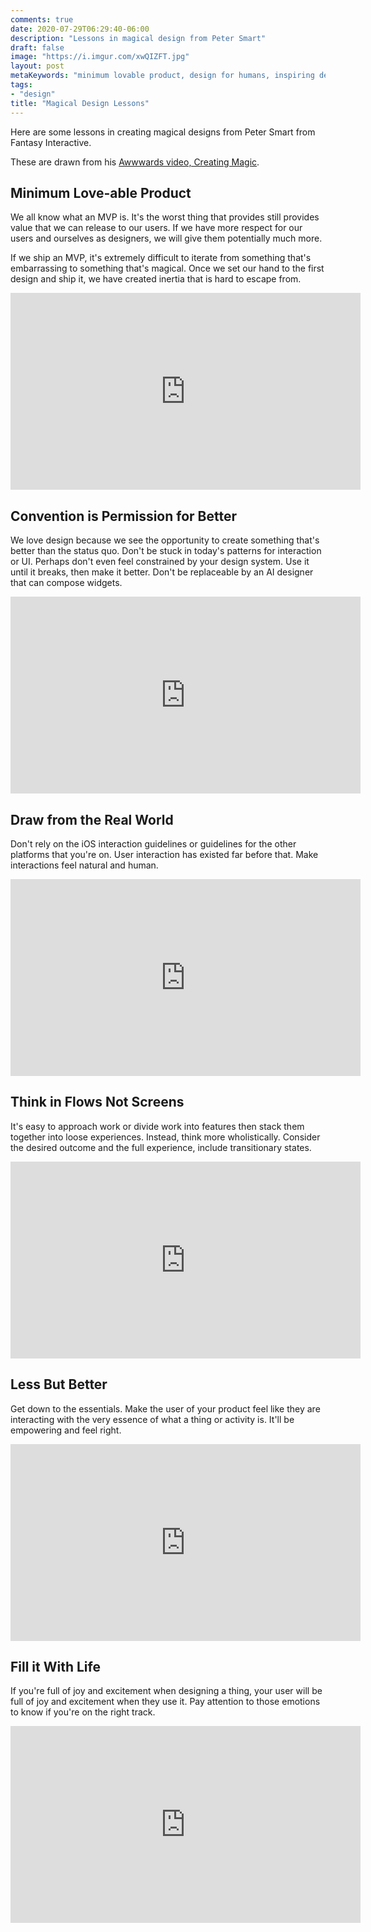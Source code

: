 ```yaml
---
comments: true
date: 2020-07-29T06:29:40-06:00
description: "Lessons in magical design from Peter Smart"
draft: false
image: "https://i.imgur.com/xwQIZFT.jpg"
layout: post
metaKeywords: "minimum lovable product, design for humans, inspiring design, magic"
tags:
- "design"
title: "Magical Design Lessons"
---
```


Here are some lessons in creating magical designs from Peter Smart from Fantasy Interactive.

<!--more-->

These are drawn from his [Awwwards video, Creating Magic](https://www.youtube.com/watch?v=tRA6F7QykyY).

## Minimum Love-able Product

We all know what an MVP is. It's the worst thing that provides still provides value that we can release to our users. If we have more respect for our users and ourselves as designers, we will give them potentially much more.

If we ship an MVP, it's extremely difficult to iterate from something that's embarrassing to something that's magical. Once we set our hand to the first design and ship it, we have created inertia that is hard to escape from.

<div class="video-container">
<iframe width="560" height="315" src="https://www.youtube-nocookie.com/embed/tRA6F7QykyY?start=1772" frameborder="0" allow="accelerometer; autoplay; encrypted-media; gyroscope; picture-in-picture" allowfullscreen></iframe>
</div>

## Convention is Permission for Better

We love design because we see the opportunity to create something that's better than the status quo. Don't be stuck in today's patterns for interaction or UI. Perhaps don't even feel constrained by your design system. Use it until it breaks, then make it better. Don't be replaceable by an AI designer that can compose widgets.

<div class="video-container">
<iframe width="560" height="315" src="https://www.youtube-nocookie.com/embed/tRA6F7QykyY?start=1796" frameborder="0" allow="accelerometer; autoplay; encrypted-media; gyroscope; picture-in-picture" allowfullscreen></iframe>
</div>

## Draw from the Real World

Don't rely on the iOS interaction guidelines or guidelines for the other platforms that you're on. User interaction has existed far before that. Make interactions feel natural and human.

<div class="video-container">
<iframe width="560" height="315" src="https://www.youtube-nocookie.com/embed/tRA6F7QykyY?start=1831" frameborder="0" allow="accelerometer; autoplay; encrypted-media; gyroscope; picture-in-picture" allowfullscreen></iframe>
</div>

## Think in Flows Not Screens

It's easy to approach work or divide work into features then stack them together into loose experiences. Instead, think more wholistically. Consider the desired outcome and the full experience, include transitionary states.

<div class="video-container">
<iframe width="560" height="315" src="https://www.youtube-nocookie.com/embed/tRA6F7QykyY?start=1831" frameborder="0" allow="accelerometer; autoplay; encrypted-media; gyroscope; picture-in-picture" allowfullscreen></iframe>
</div>

## Less But Better

Get down to the essentials. Make the user of your product feel like they are interacting with the very essence of what a thing or activity is. It'll be empowering and feel right.

<div class="video-container">
<iframe width="560" height="315" src="https://www.youtube-nocookie.com/embed/tRA6F7QykyY?start=1910" frameborder="0" allow="accelerometer; autoplay; encrypted-media; gyroscope; picture-in-picture" allowfullscreen></iframe>
</div>

## Fill it With Life

If you're full of joy and excitement when designing a thing, your user will be full of joy and excitement when they use it. Pay attention to those emotions to know if you're on the right track.

<div class="video-container">
<iframe width="560" height="315" src="https://www.youtube-nocookie.com/embed/tRA6F7QykyY?start=1910" frameborder="0" allow="accelerometer; autoplay; encrypted-media; gyroscope; picture-in-picture" allowfullscreen></iframe>
</div>

